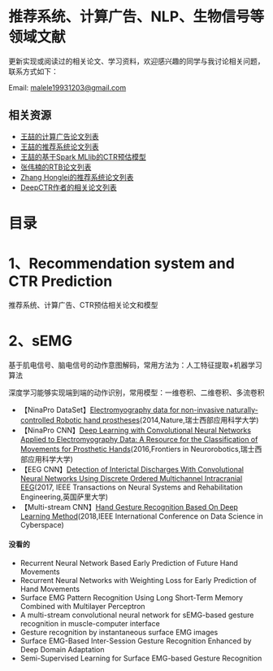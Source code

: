 # 推荐系统、计算广告、NLP、生物信号等领域文献

更新实现或阅读过的相关论文、学习资料，欢迎感兴趣的同学与我讨论相关问题，联系方式如下：

Email: malele19931203@gmail.com

## 相关资源

* [王喆的计算广告论文列表](https://github.com/wzhe06/Ad-papers)
* [王喆的推荐系统论文列表](https://github.com/wzhe06/Reco-papers)
* [王喆的基于Spark MLlib的CTR预估模型](https://github.com/wzhe06/CTRmodel)
* [张伟楠的RTB论文列表](https://github.com/wnzhang/rtb-papers)
* [Zhang Honglei的推荐系统论文列表](https://github.com/hongleizhang)
* [DeepCTR作者的相关论文列表](https://github.com/shenweichen/DeepCTR)

# 目录
# 1、Recommendation system and CTR Prediction 

推荐系统、计算广告、CTR预估相关论文和模型

# 2、sEMG
基于肌电信号、脑电信号的动作意图解码，常用方法为：人工特征提取+机器学习算法

深度学习能够实现端到端的动作识别，常用模型：一维卷积、二维卷积、多流卷积

* 【NinaPro DataSet】[Electromyography data for non-invasive naturally-controlled Robotic hand prostheses](http://europepmc.org/backend/ptpmcrender.fcgi?accid=PMC4421935&blobtype=pdf)(2014,Nature,瑞士西部应用科学大学)
* 【NinaPro CNN】[Deep Learning with Convolutional Neural Networks Applied to Electromyography Data: A Resource for the Classification of Movements for Prosthetic Hands](http://europepmc.org/backend/ptpmcrender.fcgi?accid=PMC5013051&blobtype=pdf)(2016,Frontiers in Neurorobotics,瑞士西部应用科学大学)
* 【EEG CNN】[Detection of Interictal Discharges With Convolutional Neural Networks Using Discrete Ordered Multichannel Intracranial EEG](http://epubs.surrey.ac.uk/842003/1/Detection%20of%20Interictal%20Discharges%20with%20Convolutional%20Neural%20Networks%20Using%20Discrete%20Ordered%20Multichannel%20Intracranial%20EEG.pdf)(2017, IEEE Transactions on Neural Systems and Rehabilitation Engineering,英国萨里大学)
* 【Multi-stream CNN】[Hand Gesture Recognition Based On Deep Learning Method]()(2018,IEEE International Conference on Data Science in Cyberspace)

#### 没看的
* Recurrent Neural Network Based Early Prediction of Future Hand Movements
* Recurrent Neural Networks with Weighting Loss for Early Prediction of Hand Movements
* Surface EMG Pattern Recognition Using Long Short-Term Memory Combined with Multilayer Perceptron
* A multi-stream convolutional neural network for sEMG-based gesture recognition in muscle-computer interface
* Gesture recognition by instantaneous surface EMG images
* Surface EMG-Based Inter-Session Gesture Recognition Enhanced by Deep Domain Adaptation
* Semi-Supervised Learning for Surface EMG-based Gesture Recognition
